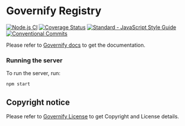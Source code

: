 # Governify Registry
[![Node.js CI](https://github.com/governify/registry/workflows/Node.js%20CI/badge.svg?branch=master)](https://github.com/governify/registry/actions)
[![Coverage Status](https://coveralls.io/repos/github/governify/registry/badge.svg)](https://coveralls.io/github/governify/registry)
<a href="https://standardjs.com"><img src="https://img.shields.io/badge/code_style-semistandard-brightgreen.svg" alt="Standard - JavaScript Style Guide"></a>
[![Conventional Commits](https://img.shields.io/badge/Conventional%20Commits-1.0.0-yellow.svg)](https://conventionalcommits.org)

Please refer to  [Governify docs](https://docs.governify.io) to get the documentation.

### Running the server
To run the server, run:

```
npm start
```

## Copyright notice

Please refer to  [Governify License](https://docs.governify.io/about/license/) to get Copyright and License details.
